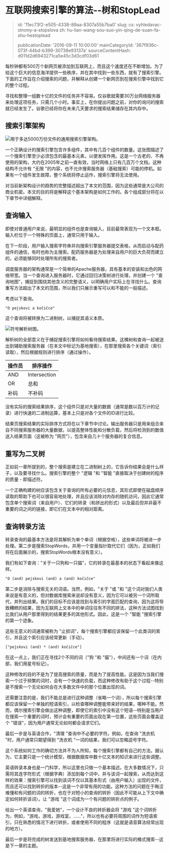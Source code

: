 互联网搜索引擎的算法--树和StopLead
======================

> id: '11ec73f2-e505-4338-89aa-8307a55b7ba0'
> slug:
> 	cs: vyhledavac-stromy-a-stopslova
> 	zh: hu-lian-wang-sou-suo-yin-qing-de-suan-fa-shu-hestoplead
> 
> publicationDate: '2016-09-11 10:00:00'
> mainCategoryId: '367f936c-073f-44bd-b399-30738e93137a'
> sourceContentHash: d011d2d6943271ca5e45c3d3cdf03d61

每秒钟都有500万个新网页被添加到互联网上，而且这个速度还在不断增加。为了给这个巨大的信息海洋提供一些秩序，并在其中找到一些东西，就有了搜索引擎。下面的工作旨在介绍搜索的问题，并解释从创建一个新网页到在搜索引擎中找到它的整个过程。

寻找和整理一组数十亿的文件的任务并不容易。仅谷歌就需要30万台网络服务器来处理这项任务，只需几个小时。事实上，在你提出问题之前，对你的询问的搜索就已经发生了。谷歌已经将你在未来几天要求的搜索结果储存在其内存中。

搜索引擎架构
------------------------

<img src="{$baseUrl}/images/fulltext-schema.png" alt="用于多达5000万份文件的通用搜索引擎架构" class="w-100 mb-3">。

一个正确设计的搜索引擎包含许多组件，其中有几百个组件的数量。这张图描述了一个搜索引擎至少必须包含的最基本元素，以便发挥作用。这是一个古老的、不再使用的架构，大约在2005年之前一直有效，当时网络上只有几百万个文档。这种结构不允许有 "无限 "的内容，也不允许搜索服务器（基础搜索）可能的停机。如果有一个组件发生故障，整个系统将停止运作，搜索引擎将无法使用。

对当前新架构设计的趋势的完整描述超出了本文的范围，因为这些通常是大公司的商业机密。本文的目的将是解释这个基本架构是如何工作的。各个组成部分将在以下章节中详细解释。

查询输入
------------

即使对普通用户来说，最明显的组件也是查询输入，目前最常表现为一个文本框。输入栏位于一个特殊的页面上，通常只用于输入。

在下一阶段，用户输入搜索字符串并向搜索引擎服务器提交表格，从而启动与配药组件的通信，有时也称为主搜索。配药服务器是为处理来自用户的巨大负荷而建立的，必须能够同时处理所有的搜索者。

调度服务器的架构通常是一个简单的Apache服务器，具有基本的安装和出色的网络带宽。当一个查询进入服务器时，它通过回归决策树进行处理，并创建一个 "查询地图"，捕捉到围绕其他含义的完整语义，以明确用户实际上在寻找什么。查询重写方法超出了本文的范围，所以我们只展示重写可以和不能的一般描述。

考虑以下查询。

```txt
"O pejskovi a kočičce"
```

这个查询将被转换为二进制树，以捕捉其语义本质。

<img src="{$baseUrl}/images/fulltext-tree.png" alt="符号解析树图" class="w-100 mb-3">。

解析树的全部意义在于捕捉搜索引擎将如何看待搜索结果。这棵树和查询一起被送出到辅助搜索服务器（在本文中标记为基地搜索），在那里搜索各个关键词（索引读取），然后根据规则进行排序（通过操作）。

| 操作员 | 排序操作 |
|----------|------------------
| AND | Intersection |
| OR | 总和 |
| 补码 | 不补码 | 补码

没有实际的搜索结果排序，这个组件只是对大量的数据（通常是数以百万计的记录）进行快速的二进制运算，基本上只是对各个文件的ID进行比较。

结果页搜索结果的实际排序方式将在以下章节中讨论。输出服务器只是用来组合来自不同搜索服务器的大量数据，以提高整体性能和分散负载，然后将检测到的数值送入结果页面（这被称为 "网页"），包含来自几十个服务器的复合信息。

重写为二叉树
-----------------------

正如前一章所提到的，整个搜索是建立在二进制树上的，它告诉你结果会是什么样子，以及要寻找什么。搜索引擎的整个 "逻辑 "和 "智能 "直接取决于创建树的程序的质量 - 即描述符。

一个正确构建的树应该包含关于查询的所有必要的元信息，其形式即使在磁盘顺序读取的帮助下也可以很容易地处理，并且应该消除对内存的随机访问，因此它通常包含单个搜索词（来自用户）、它们的转录（和拼出的形式）以及最后但并非最不重要的词之间的链接，即它们在文本中的相对距离。

查询转录方法
---------------------

转录查询的最基本方法是将其解析为单个单词（根据空格），这些单词将被进一步处理。第二步是搜索StopWords，并用一个变量指针取代它们（因为，正如我们将在后面展示的，搜索StopWords根本没有意义）。

我们有如下查询："关于一只狗和一只猫"，它的转录在最基本的状态下看起来像这样。

```txt
"O (and) pejskovi (and) a (and) kočičce"
```

第二步是消除与搜索无关的词语。当然，例如，"关于 "或 "和 "这个词对我们人类来说是有意义的，但对数据库搜索来说却没有意义，因为它可以被另一个词所取代，并列出结果。我们的目标不应该是找到与索引的字面匹配的查询，因为这将导致糟糕的结果，因为互联网上文本中的单词往往有不同的拼法，这种方法试图找到比我们从用户那里得到的结果更多的其他形式。因此，这是一个 "智能 "搜索引擎的第一个迹象。

这些无意义的词通常被称为 "止损词"，每个搜索引擎都应该保留一个此类词的索引，并且这个索引应该经常更新（手动）。

```txt
["pejskovi (and) * (and) kočičce"]
```

在这一点上，我们正在寻找2个不同的词（"狗 "和 "猫"），中间还有一个词（在内部，我们用星号标记）。

这种修改的目的不是为了提高搜索的质量，而是为了提高性能。这是因为当我们搜索一个过于频繁的词时，会有一个快速的负载，而这种修改有助于这个过程--特别是不搜索一个无论如何会在大多数文件中的那个位置出现的词。

还需要注意的是，我们不能总是进行这种调整（省略一个词），所以每个搜索引擎都应该保留一个单独的短语索引，以检查哪种调整能带来好的结果，哪种不能。然而，偶尔搜索引擎会做出这种调整，即使它的索引中没有这个短语--特别是当用户在搜索一个重要的词时，预计会有重要的页面出现在第一位置，这些页面会覆盖这个 "错误"，因为用户通常无论如何都会请求它们。

最后一步是与英语合作，"清理 "查询中不必要的字符。例如，在查询 "洗衣机 "时，用户通常只期望得到 "洗衣机 "一词的结果，我们可以忽略逗号字符。

这个系统如何工作的确切方法并不为人所知，每个搜索引擎都有自己的方法。据认为，它主要只是一个统计模型，根据数据库中数十亿文本的知识来进行这些调整。

英语转录本身也是一门科学，所以这里也只做一个基本描述。在大多数情况下，只需将其连字符形式（根据字典）添加到每个词中，并与该词一起搜索，从而达到这样的效果：搜索引擎可以找到该词不仅以其基本形式（由用户输入）出现的文件，而且还可以找到转折的版本--这是一个非常有用的功能。这种方法的问题在于晦涩难懂和有问题的词的转折，也在于对短小的查询的转折（因此不可能从上下文中确定如何转折该词）。让 "游戏 "这个词成为一个有问题的转折点的例子。

给出一个英语查询，"我爱她"，一个设计不良的转折器会将 "游戏 "这个词转折为，例如，"游戏，游戏，游戏室，......"，所以也有必要将周围的词作为短语索引，只在熟悉的情况下进行转折，或者使用不同的程序（这就是语音算法经常出现的地方）。

最后一步是将完成的树发送到基地搜索服务器，在那里将进行实际的桶式搜索--这是下一章的主题。
